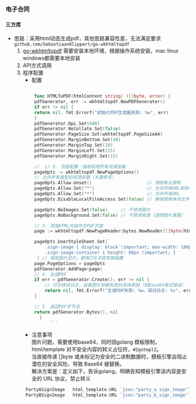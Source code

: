 ### 电子合同
#### 三方库
- 思路：采用html动态生成pdf，其他思路兼容性差，无法满足要求   
``github.com/SebastiaanKlippert/go-wkhtmltopdf``
  1. [go-wkhtmltopdf](https://github.com/SebastiaanKlippert/go-wkhtmltopdf.git) 需要安装本地环境，根据操作系统安装，mac linux windows都需要本地安装
  2. API方式调用
  3. 程序配置
     - 配置
       ```go

        func HTMLToPDF(htmlContent string) ([]byte, error) {
        pdfGenerator, err := wkhtmltopdf.NewPDFGenerator()
        if err != nil {
        return nil, fmt.Errorf("初始化PDF生成器失败: %w", err)
        }
        pdfGenerator.Dpi.Set(600)
        pdfGenerator.NoCollate.Set(false)
        pdfGenerator.PageSize.Set(wkhtmltopdf.PageSizeA4)
        pdfGenerator.MarginBottom.Set(40)
        pdfGenerator.MarginTop.Set(10)
        pdfGenerator.MarginLeft.Set(15)
        pdfGenerator.MarginRight.Set(15)

        //	// 3. 页面配置：强制启用所有资源加载
        pageOpts := wkhtmltopdf.NewPageOptions()
        // 允许所有类型的资源加载（关键修复）
        pageOpts.Allow.Unset()                     // 清除默认限制
        pageOpts.Allow.Set("*")                    // 允许所有URL和协议
        pageOpts.Allow.Set("*")                    // 允许所有URL
        pageOpts.DisableLocalFileAccess.Set(false) // 确保禁用本地文件访问的选项为false

        pageOpts.NoImages.Set(false)     // 不禁用图片
        pageOpts.NoBackground.Set(false) // 不禁用背景（透明图片需要）

        // 3. 添加HTML内容作为PDF页面
        page := wkhtmltopdf.NewPageReader(bytes.NewReader([]byte(htmlContent)))

        pageOpts.UserStyleSheet.Set(`
            .sign-image { display: block !important; max-width: 180px !important; max-height: 80px !important; }
            .sign-image-container { height: 80px !important; }
        `) // 强制图片显示，避免CSS冲突导致隐藏
        page.PageOptions = pageOpts
        pdfGenerator.AddPage(page)
        // 4. 生成PDF
        if err = pdfGenerator.Create(); err != nil {
            // 打印调试日志，查看图片加载失败的具体原因（如Base64格式错误）
            return nil, fmt.Errorf("生成PDF失败: %w，调试日志: %s", err, pdfGenerator.LogLevel)
        }

        // 5. 返回PDF字节流
        return pdfGenerator.Bytes(), nil
          }
              ```
     - 注意事项  
     图片问题，需要使用base64，同时因golang 模板限制，html/template 对不安全内容的转义占位符，``#ZgotmplZ``。    
     当直接传递 []byte 或未标记为安全的二进制数据时，模板引擎会阻止潜在的安全风险，导致 Base64 被替换。   
     解决方案是：定义如下，告诉golang，明确告知模板引擎该内容是安全的 URL 协议，禁止转义
     ```go
      PartyASignImage   html_template.URL `json:"party_a_sign_image"`  // 甲方签名图片
      PartyBSignImage   html_template.URL `json:"party_b_sign_image"`  // 乙方签名图片
    ```